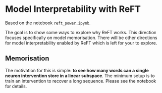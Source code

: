 # Model Interpretability with ReFT

Based on the notebook [`reft_power.ipynb`](https://github.com/stanfordnlp/pyreft/blob/main/examples/memorisation/reft_power.ipynb).

The goal is to show some ways to explore why ReFT works. This direction focuses specifically on model memorisation. There will be other directions for model interpretability enabled by ReFT which is left for your to explore.

## Memorisation

The motivation for this is simple: **to see how many words can a single neuron intervention store in a linear subspace**. The minimum setup is to train an intervention to recover a long sequence. Please see the notebook for details.
